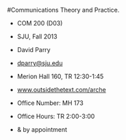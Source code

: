 #Communications Theory and Practice.

* COM 200 (D03)
* SJU, Fall 2013
* David Parry
* dparry@sju.edu
* Merion Hall 160, TR 12:30-1:45

* www.outsidethetext.com/arche
* Office Number: MH 173
* Office Hours: TR 2:00-3:00
* & by appointment
